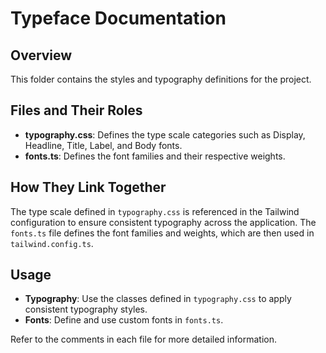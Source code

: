 # Typeface Documentation

## Overview
This folder contains the styles and typography definitions for the project.

## Files and Their Roles
- **typography.css**: Defines the type scale categories such as Display, Headline, Title, Label, and Body fonts.
- **fonts.ts**: Defines the font families and their respective weights.

## How They Link Together
The type scale defined in `typography.css` is referenced in the Tailwind configuration to ensure consistent typography across the application. The `fonts.ts` file defines the font families and weights, which are then used in `tailwind.config.ts`.

## Usage
- **Typography**: Use the classes defined in `typography.css` to apply consistent typography styles.
- **Fonts**: Define and use custom fonts in `fonts.ts`.

Refer to the comments in each file for more detailed information.